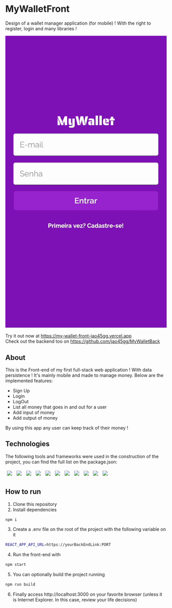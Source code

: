 # MyWalletFront

Design of a wallet manager application (for mobile) ! With the right to register, login and many libraries !

<img src="./src/style/assets/MyWallet.gif" />

Try it out now at https://my-wallet-front-jao45gg.vercel.app <br/>
Check out the backend too on https://github.com/jao45gg/MyWalletBack

## About

This is the Front-end of my first full-stack web application ! With data persistence ! It's mainly mobile and made to manage money. Below are the implemented features:

- Sign Up
- Login
- LogOut
- List all money that goes in and out for a user
- Add input of money
- Add output of money

By using this app any user can keep track of their money !

## Technologies
The following tools and frameworks were used in the construction of the project, you can find the full list on the package.json:<br>
<p>
  <img style='margin: 5px;' src='https://img.shields.io/badge/styled-components%20-%2320232a.svg?&style=for-the-badge&color=b8679e&logo=styled-components&logoColor=%3a3a3a'>
  <img style='margin: 5px;' src='https://img.shields.io/badge/axios%20-%2320232a.svg?&style=for-the-badge&color=informational'>
  <img style='margin: 5px;' src="https://img.shields.io/badge/react-app%20-%2320232a.svg?&style=for-the-badge&color=60ddf9&logo=react&logoColor=%2361DAFB"/>
  <img style='margin: 5px;' src="https://img.shields.io/badge/react_route%20-%2320232a.svg?&style=for-the-badge&logo=react&logoColor=%2361DAFB"/>
  <img style='margin: 5px;' src="https://img.shields.io/badge/html5-%23E34F26.svg?style=for-the-badge&logo=html5&logoColor=white"/>
  <img style='margin: 5px;' src="https://img.shields.io/badge/javascript-%23323330.svg?style=for-the-badge&logo=javascript&logoColor=%23F7DF1E"/>
  <img style='margin: 5px;' src="https://img.shields.io/badge/markdown-%23000000.svg?style=for-the-badge&logo=markdown&logoColor=white"/>
  <img style='margin: 5px;' src="https://img.shields.io/badge/css3-%231572B6.svg?style=for-the-badge&logo=css3&logoColor=white"/>
  <img style='margin: 5px;' src="https://img.shields.io/badge/NPM-%23CB3837.svg?style=for-the-badge&logo=npm&logoColor=white"/>
  <img style='margin: 5px;' src="https://img.shields.io/badge/webpack-%238DD6F9.svg?style=for-the-badge&logo=webpack&logoColor=black"/>
  <img style='margin: 5px;' src="https://img.shields.io/badge/Vercel-000000.svg?style=for-the-badge&logo=Vercel&logoColor=white"/>
  
</p>

## How to run

1. Clone this repository
2. Install dependencies
```bash
npm i
```
3. Create a .env file on the root of the project with the following variable on it
```bash
REACT_APP_API_URL=https://yourBackEndLink:PORT
```
4. Run the front-end with
```bash
npm start
```
5. You can optionally build the project running
```bash
npm run build
```
6. Finally access http://localhost:3000 on your favorite browser (unless it is Internet Explorer. In this case, review your life decisions)
